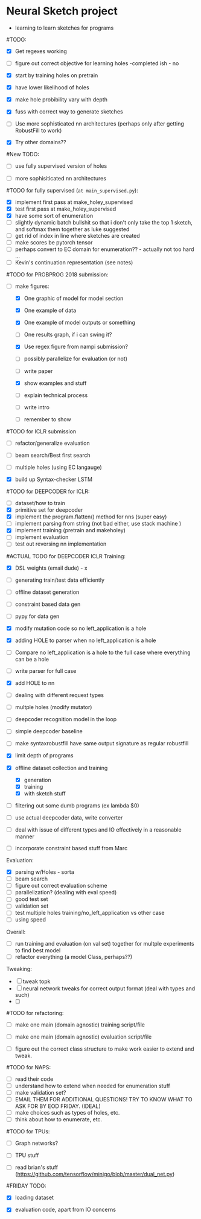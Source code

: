 # Neural Sketch project
- learning to learn sketches for programs

#TODO:
- [x] Get regexes working 
- [ ] figure out correct objective for learning holes -completed ish - no
- [x] start by training holes on pretrain
- [x] have lower likelihood of holes
- [x] make hole probibility vary with depth
- [x] fuss with correct way to generate sketches
- [ ] Use more sophisticated nn architectures (perhaps only after getting RobustFill to work)
- [x] Try other domains??


#New TODO:
- [ ] use fully supervised version of holes
- [ ] more sophisiticated nn architectures



#TODO for fully supervised (`at main_supervised.py`):
- [X] implement first pass at make_holey_supervised
- [X] test first pass at make_holey_supervised
- [X] have some sort of enumeration
- [ ] slightly dynamic batch bullshit so that i don't only take the top 1 sketch, and softmax them together as luke suggested
- [ ] get rid of index in line where sketches are created
- [ ] make scores be pytorch tensor
- [ ] perhaps convert to EC domain for enumeration?? - actually not too hard ... 
- [ ] Kevin's continuation representation (see notes)

#TODO for PROBPROG 2018 submission:
- [ ] make figures:
	- [X] One graphic of model for model section
	- [X] One example of data
	- [X] One example of model outputs or something
	- [ ] One results graph, if i can swing it?
	- [X] Use regex figure from nampi submission?
	- [ ] possibly parallelize for evaluation (or not)
	- [ ] write paper
	- [X] show examples and stuff
	- [ ] explain technical process
	- [ ] write intro
	- [ ] remember to show 



#TODO for ICLR submission
- [ ] refactor/generalize evaluation
- [ ] beam search/Best first search
- [ ] multiple holes (using EC langauge)
- [X] build up Syntax-checker LSTM


#TODO for DEEPCODER for ICLR:
- [ ] dataset/how to train
- [X] primitive set for deepcoder
- [X] implement the program.flatten() method for nns (super easy)
- [ ] implement parsing from string (not bad either, use stack machine )
- [X] implement training (pretrain and makeholey)
- [ ] implement evaluation
- [ ] test out reversing nn implementation

#ACTUAL TODO for DEEPCODER ICLR
Training:
- [X] DSL weights (email dude) - x 
- [ ] generating train/test data efficiently
- [ ] offline dataset generation
- [ ] constraint based data gen
- [ ] pypy for data gen
- [X] modify mutation code so no left_application is a hole
- [X] adding HOLE to parser when no left_application is a hole
- [ ] Compare no left_application is a hole to the full case where everything can be a hole
- [ ] write parser for full case 
- [X] add HOLE to nn
- [ ] dealing with different request types
- [ ] multple holes (modify mutator)
- [ ] deepcoder recognition model in the loop
- [ ] simple deepcoder baseline
- [ ] make syntaxrobustfill have same output signature as regular robustfill
- [X] limit depth of programs
- [X] offline dataset collection and training
	- [X] generation
	- [X] training
	- [X] with sketch stuff
- [ ] filtering out some dumb programs (ex lambda $0)
- [ ] use actual deepcoder data, write converter
- [ ] deal with issue of different types and IO effectively in a reasonable manner
- [ ] incorporate constraint based stuff from Marc


Evaluation:
- [X] parsing w/Holes - sorta
- [ ] beam search 
- [ ] figure out correct evaluation scheme 
- [ ] parallelization? (dealing with eval speed)
- [ ] good test set
- [ ] validation set
- [ ] test multiple holes training/no_left_application vs other case
- [ ] using speed

Overall:
- [ ] run training and evaluation (on val set) together for multple experiments to find best model 
- [ ] refactor everything (a model Class, perhaps??)

Tweaking:
- [ ] tweak topk
- [ ] neural network tweaks for correct output format (deal with types and such)
- [ ] 

#TODO for refactoring: 
- [ ] make one main (domain agnostic) training script/file
- [ ] make one main (domain agnostic) evaluation script/file
- [ ] figure out the correct class structure to make work easier to extend and tweak.


#TODO for NAPS:
- [ ] read their code
- [ ] understand how to extend when needed for enumeration stuff
- [ ] make validation set?
- [ ] EMAIL THEM FOR ADDITIONAL QUESTIONS! TRY TO KNOW WHAT TO ASK FOR BY EOD FRIDAY. (IDEAL)
- [ ] make choices such as types of holes, etc.
- [ ] think about how to enumerate, etc. 

#TODO for TPUs:
- [ ] Graph networks?
- [ ] TPU stuff
- [ ] read brian's stuff (https://github.com/tensorflow/minigo/blob/master/dual_net.py)


#FRIDAY TODO:
- [X] loading dataset
- [X] evaluation code, apart from IO concerns







